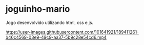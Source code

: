 # joguinho-mario
Jogo desenvolvido utilizando html, css e js.

https://user-images.githubusercontent.com/101641921/189411261-b46c4569-03e9-49c9-aa37-5b9c28e54cd6.mp4

